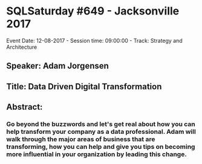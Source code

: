 # SQLSaturday #649 - Jacksonville 2017
Event Date: 12-08-2017 - Session time: 09:00:00 - Track: Strategy and Architecture
## Speaker: Adam Jorgensen
## Title: Data Driven Digital Transformation
## Abstract:
### Go beyond the buzzwords and let's get real about how you can help transform your company as a data professional. Adam will walk through the major areas of business that are transforming, how you can help and give you tips on becoming more influential in your organization by leading this change.
